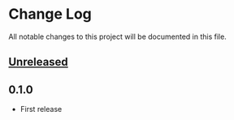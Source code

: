 # Change Log
All notable changes to this project will be documented in this file.

## [Unreleased]

## 0.1.0
* First release

[Unreleased]: https://github.com/miurahr/java-odapiv2-client/compare/v0.1.0...HEAD
